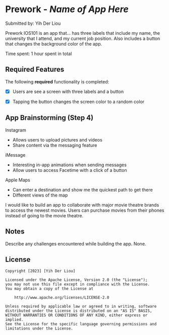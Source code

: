 # Prework - *Name of App Here*

Submitted by: Yih Der Liou

Prework IOS101 is an app that... has three labels that include my name, the university that I attend, and my current job position. Also includes a button that changes the background color of the app.

Time spent: 1 hour spent in total

## Required Features

The following **required** functionality is completed:

- [x] Users are see a screen with three labels and a button
- [x] Tapping the button changes the screen color to a random color
 

## App Brainstorming (Step 4)

Instagram
- Allows users to upload pictures and videos
- Share content via the messaging feature

iMessage
- Interesting in-app animations when sending messages
- Allow users to access Facetime with a click of a button

Apple Maps
- Can enter a destination and show me the quickest path to get there
- Different views of the map

I would like to build an app to collaborate with major movie theatre brands to access the newest movies. Users can purchase movies from their phones instead of going to the movie theatre.


## Notes

Describe any challenges encountered while building the app. None.

## License

    Copyright [2023] [Yih Der Liou]

    Licensed under the Apache License, Version 2.0 (the "License");
    you may not use this file except in compliance with the License.
    You may obtain a copy of the License at

        http://www.apache.org/licenses/LICENSE-2.0

    Unless required by applicable law or agreed to in writing, software
    distributed under the License is distributed on an "AS IS" BASIS,
    WITHOUT WARRANTIES OR CONDITIONS OF ANY KIND, either express or implied.
    See the License for the specific language governing permissions and
    limitations under the License.
